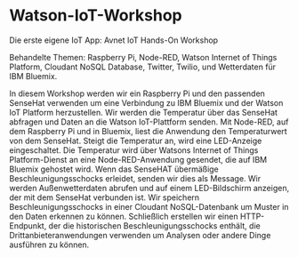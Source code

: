 # Watson-IoT-Workshop

Die erste eigene IoT App: Avnet IoT Hands-On Workshop

Behandelte Themen: Raspberry Pi, Node-RED, Watson Internet of Things Platform, Cloudant NoSQL Database, Twitter, Twilio, und Wetterdaten für IBM Bluemix.

In diesem Workshop werden wir ein Raspberry Pi und den passenden SenseHat verwenden um eine Verbindung zu IBM Bluemix und der Watson IoT Platform herzustellen. 
Wir werden die Temperatur über das SenseHat abfragen und Daten an die Watson IoT-Plattform senden. 
Mit Node-RED, auf dem Raspberry Pi und in Bluemix, liest die Anwendung den Temperaturwert von dem SenseHat. Steigt die Temperatur an, wird eine LED-Anzeige eingeschaltet. Die Temperatur wird über Watsons Internet of Things Platform-Dienst an eine Node-RED-Anwendung gesendet, die auf IBM Bluemix gehostet wird. Wenn das SenseHAT übermäßige Beschleunigungsschocks erleidet, senden wir dies als Message.
Wir werden Außenwetterdaten abrufen und auf einem LED-Bildschirm anzeigen, der mit dem SenseHat verbunden ist. Wir speichern Beschleunigungsschocks in einer Cloudant NoSQL-Datenbank um Muster in den Daten erkennen zu können. Schließlich erstellen wir einen HTTP-Endpunkt, der die historischen Beschleunigungsschocks enthält, die Drittanbieteranwendungen verwenden um Analysen oder andere Dinge ausführen zu können.

